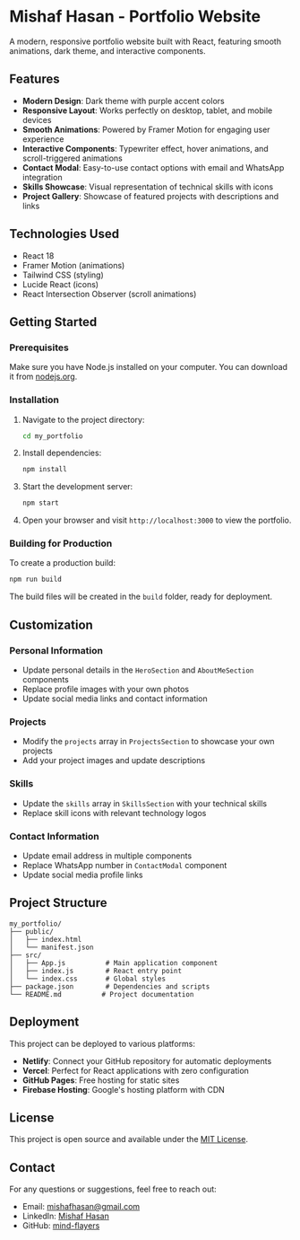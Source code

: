 # Mishaf Hasan - Portfolio Website

A modern, responsive portfolio website built with React, featuring smooth animations, dark theme, and interactive components.

## Features

- **Modern Design**: Dark theme with purple accent colors
- **Responsive Layout**: Works perfectly on desktop, tablet, and mobile devices
- **Smooth Animations**: Powered by Framer Motion for engaging user experience
- **Interactive Components**: Typewriter effect, hover animations, and scroll-triggered animations
- **Contact Modal**: Easy-to-use contact options with email and WhatsApp integration
- **Skills Showcase**: Visual representation of technical skills with icons
- **Project Gallery**: Showcase of featured projects with descriptions and links

## Technologies Used

- React 18
- Framer Motion (animations)
- Tailwind CSS (styling)
- Lucide React (icons)
- React Intersection Observer (scroll animations)

## Getting Started

### Prerequisites

Make sure you have Node.js installed on your computer. You can download it from [nodejs.org](https://nodejs.org/).

### Installation

1. Navigate to the project directory:
   ```bash
   cd my_portfolio
   ```

2. Install dependencies:
   ```bash
   npm install
   ```

3. Start the development server:
   ```bash
   npm start
   ```

4. Open your browser and visit `http://localhost:3000` to view the portfolio.

### Building for Production

To create a production build:

```bash
npm run build
```

The build files will be created in the `build` folder, ready for deployment.

## Customization

### Personal Information
- Update personal details in the `HeroSection` and `AboutMeSection` components
- Replace profile images with your own photos
- Update social media links and contact information

### Projects
- Modify the `projects` array in `ProjectsSection` to showcase your own projects
- Add your project images and update descriptions

### Skills
- Update the `skills` array in `SkillsSection` with your technical skills
- Replace skill icons with relevant technology logos

### Contact Information
- Update email address in multiple components
- Replace WhatsApp number in `ContactModal` component
- Update social media profile links

## Project Structure

```
my_portfolio/
├── public/
│   ├── index.html
│   └── manifest.json
├── src/
│   ├── App.js          # Main application component
│   ├── index.js        # React entry point
│   └── index.css       # Global styles
├── package.json        # Dependencies and scripts
└── README.md          # Project documentation
```

## Deployment

This project can be deployed to various platforms:

- **Netlify**: Connect your GitHub repository for automatic deployments
- **Vercel**: Perfect for React applications with zero configuration
- **GitHub Pages**: Free hosting for static sites
- **Firebase Hosting**: Google's hosting platform with CDN

## License

This project is open source and available under the [MIT License](LICENSE).

## Contact

For any questions or suggestions, feel free to reach out:

- Email: mishafhasan@gmail.com
- LinkedIn: [Mishaf Hasan](https://www.linkedin.com/in/mishaf-hasan-3234a7202)
- GitHub: [mind-flayers](https://github.com/mind-flayers)